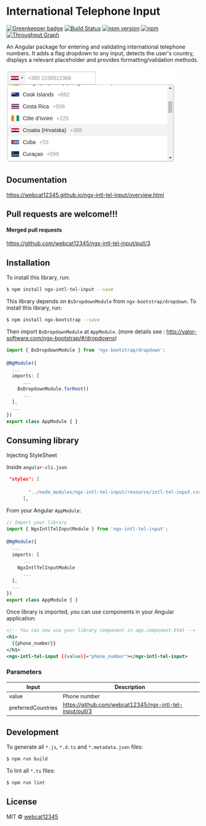 # International Telephone Input

[![Greenkeeper badge](https://badges.greenkeeper.io/webcat12345/ngx-intl-tel-input.svg)](https://greenkeeper.io/)
[![Build Status](https://travis-ci.org/webcat12345/ngx-intl-tel-input.svg?branch=master)](https://travis-ci.org/webcat12345/ngx-intl-tel-input) [![npm version](https://badge.fury.io/js/ngx-intl-tel-input.svg)](https://badge.fury.io/js/ngx-intl-tel-input) [![npm](https://img.shields.io/npm/dm/localeval.svg)](https://www.npmjs.com/package/ngx-intl-tel-input)
[![Throughput Graph](https://graphs.waffle.io/webcat12345/ngx-intl-tel-input/throughput.svg)](https://waffle.io/webcat12345/ngx-intl-tel-input/metrics)


An Angular package for entering and validating international telephone numbers. It adds a flag dropdown to any input, detects the user's country, displays a relevant placeholder and provides formatting/validation methods.

![alt](ngx-intl-tel-input.jpg)

## Documentation

https://webcat12345.github.io/ngx-intl-tel-input/overview.html

## Pull requests are welcome!!!

#### Merged pull requests
https://github.com/webcat12345/ngx-intl-tel-input/pull/3

## Installation

To install this library, run:

```bash
$ npm install ngx-intl-tel-input --save
```

This library depends on `BsDropdownModule` from `ngx-bootstrap/dropdown`.
To install this library, run:
```bash
$ npm install ngx-bootstrap --save
```
Then import `BsDropdownModule` at `AppModule`. (more details see : http://valor-software.com/ngx-bootstrap/#/dropdowns)

```typescript
import { BsDropdownModule } from 'ngx-bootstrap/dropdown';

@NgModule({
  ...
  imports: [
      ...
    BsDropdownModule.forRoot()
      ...
  ],
  ...
})
export class AppModule { }
```

## Consuming library

Injecting StyleSheet

Inside `angular-cli.json`
```json
 "styles": [
       
        "../node_modules/ngx-intl-tel-input/resource/intl-tel-input.css"
      ],
```


From your Angular `AppModule`:

```typescript
// Import your library
import { NgxIntlTelInputModule } from 'ngx-intl-tel-input';

@NgModule({
  ...
  imports: [
      ...
    NgxIntlTelInputModule
      ...
  ],
  ...
})
export class AppModule { }
```

Once library is imported, you can use components in your Angular application:

```xml
<!-- You can now use your library component in app.component.html -->
<h1>
  {{phone_number}}
</h1>
<ngx-intl-tel-input [(value)]="phone_number"></ngx-intl-tel-input>
```

### Parameters

| Input | Description |
| ------ | ------ |
| value | Phone number |
| preferredCountries | https://github.com/webcat12345/ngx-intl-tel-input/pull/3 |

## Development

To generate all `*.js`, `*.d.ts` and `*.metadata.json` files:

```bash
$ npm run build
```

To lint all `*.ts` files:

```bash
$ npm run lint
```

## License

MIT © [webcat12345](mailto:webcat91@gmail.com)